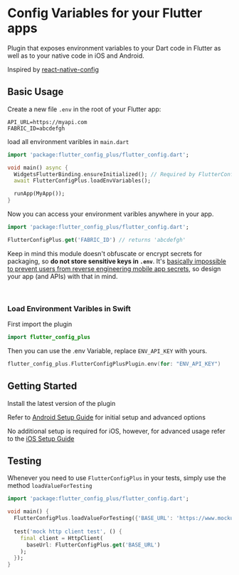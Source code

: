 # Config Variables for your Flutter apps

Plugin that exposes environment variables to your Dart code in Flutter as well as to your native code in iOS and Android.

Inspired by [react-native-config](https://github.com/luggit/react-native-config)

## Basic Usage

Create a new file `.env` in the root of your Flutter app:

```
API_URL=https://myapi.com
FABRIC_ID=abcdefgh
```

load all environment varibles in `main.dart`

```dart
import 'package:flutter_config_plus/flutter_config.dart';

void main() async {
  WidgetsFlutterBinding.ensureInitialized(); // Required by FlutterConfigPlus
  await FlutterConfigPlus.loadEnvVariables();

  runApp(MyApp());
}
```

Now you can access your environment varibles anywhere in your app.

```dart
import 'package:flutter_config_plus/flutter_config.dart';

FlutterConfigPlus.get('FABRIC_ID') // returns 'abcdefgh'
```

Keep in mind this module doesn't obfuscate or encrypt secrets for packaging, so **do not store sensitive keys in `.env`**. It's [basically impossible to prevent users from reverse engineering mobile app secrets](https://rammic.github.io/2015/07/28/hiding-secrets-in-android-apps/), so design your app (and APIs) with that in mind.

<br/>

### Load Environment Varibles in Swift

First import the plugin
```Swift
import flutter_config_plus
```
Then you can use the .env Variable, replace `ENV_API_KEY` with yours.
```Swift
flutter_config_plus.FlutterConfigPlusPlugin.env(for: "ENV_API_KEY")
```


## Getting Started

Install the latest version of the plugin

Refer to [Android Setup Guide](./doc/ANDROID.md) for initial setup and advanced options

No additional setup is required for iOS, however, for advanced usage refer to the [iOS Setup Guide](./doc/IOS.md)

## Testing

Whenever you need to use `FlutterConfigPlus` in your tests, simply use the method `loadValueForTesting`

```dart
import 'package:flutter_config_plus/flutter_config.dart';

void main() {
  FlutterConfigPlus.loadValueForTesting({'BASE_URL': 'https://www.mockurl.com'});
  
  test('mock http client test', () {
    final client = HttpClient(
      baseUrl: FlutterConfigPlus.get('BASE_URL')
    );
  });
}
```
